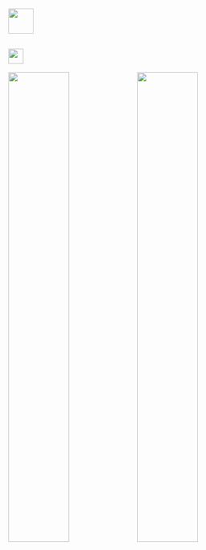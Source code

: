 <!-- # <code style="color : #DA7885">I'm Cristina</code> 
## <code style="color: #E1B2A2"> Software Engineer Student </code>  -->

# <img src="https://img.shields.io/badge/I'm%20Cristina%20💗-%23DA7885?style=for-the-badge&labelColor=2D2D2D) height=" height="50"/>

##  <img src="https://img.shields.io/badge/Software%20Engineer%20Student%20💻-%23E1B2A2?style=for-the-badge&labelColor=2D2D2D)" height="30" />

<img align="left" width="49%" src="https://github-readme-stats.vercel.app/api?username=cristinat21&show_icons=true&theme=date_night&hide=stars,contribs" />

<img align="right" width="49%" src="https://github-readme-stats.vercel.app/api/top-langs/?username=cristinat21&langs_count=7&theme=date_night&layout=compact&hide_progress=true" />